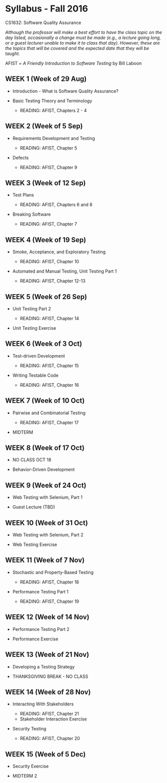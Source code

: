 # Syllabus - Fall 2016
CS1632: Software Quality Assurance

_Although the professor will make a best effort to have the class topic on the day listed, occasionally a change must be made (e.g., a lecture going long, or a guest lecturer unable to make it to class that day).  However, these are the topics that will be covered and the expected date that they will be taught._

AFIST = _A Friendly Introduction to Software Testing_ by Bill Laboon

## WEEK 1  (Week of 29 Aug)
*  Introduction - What is Software Quality Assurance?

* Basic Testing Theory and Terminology
  * READING: AFIST, Chapters 2 - 4

## WEEK 2 (Week of 5 Sep)

* Requirements Development and Testing
  * READING: AFIST, Chapter 5

* Defects
  * READING: AFIST, Chapter 9

## WEEK 3 (Week of 12 Sep)

* Test Plans
  * READING: AFIST, Chapters 6 and 8

* Breaking Software
  * READING: AFIST, Chapter 7

## WEEK 4 (Week of 19 Sep)

* Smoke, Acceptance, and Exploratory Testing
  * READING: AFIST, Chapter 10

* Automated and Manual Testing, Unit Testing Part 1
  * READING: AFIST, Chapter 12-13

## WEEK 5 (Week of 26 Sep)

* Unit Testing Part 2
  * READING: AFIST, Chapter 14

* Unit Testing Exercise
  
## WEEK 6 (Week of 3 Oct)

* Test-driven Development
  * READING: AFIST, Chapter 15

* Writing Testable Code
  * READING: AFIST, Chapter 16

## WEEK 7 (Week of 10 Oct)

* Pairwise and Combinatorial Testing
  * READING: AFIST, Chapter 17

* MIDTERM

## WEEK 8 (Week of 17 Oct)

* NO CLASS OCT 18

* Behavior-Driven Development

## WEEK 9 (Week of 24 Oct)

* Web Testing with Selenium, Part 1

* Guest Lecture (TBD)

## WEEK 10 (Week of 31 Oct)

* Web Testing with Selenium, Part 2

* Web Testing Exercise

## WEEK 11 (Week of 7 Nov)

* Stochastic and Property-Based Testing
  * READING: AFIST, Chapter 18

* Performance Testing Part 1
  * READING: AFIST, Chapter 19

## WEEK 12 (Week of 14 Nov)

* Performance Testing Part 2

* Performance Exercise

## WEEK 13 (Week of 21 Nov)

* Developing a Testing Strategy

* THANKSGIVING BREAK - NO CLASS

## WEEK 14 (Week of 28 Nov)

* Interacting With Stakeholders
  * READING: AFIST, Chapter 21
  * Stakeholder Interaction Exercise

* Security Testing
  * READING: AFIST, Chapter 20

## WEEK 15 (Week of 5 Dec)

* Security Exercise

* MIDTERM 2

